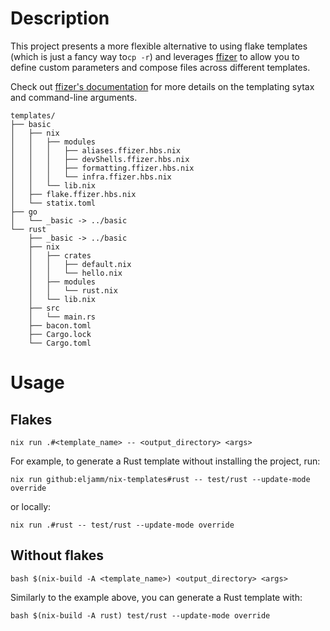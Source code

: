 # Description

This project presents a more flexible alternative to using flake templates (which is just a fancy way to`cp -r`) and leverages [ffizer](https://github.com/ffizer/ffizer) to allow you to define custom parameters and compose files across different templates.

Check out [ffizer's documentation](https://ffizer.github.io/ffizer/book/overview.html) for more details on the templating sytax and command-line arguments.

```shellSession
templates/
├── basic
│   ├── nix
│   │   ├── modules
│   │   │   ├── aliases.ffizer.hbs.nix
│   │   │   ├── devShells.ffizer.hbs.nix
│   │   │   ├── formatting.ffizer.hbs.nix
│   │   │   └── infra.ffizer.hbs.nix
│   │   └── lib.nix
│   ├── flake.ffizer.hbs.nix
│   └── statix.toml
├── go
│   └── _basic -> ../basic
└── rust
    ├── _basic -> ../basic
    ├── nix
    │   ├── crates
    │   │   ├── default.nix
    │   │   └── hello.nix
    │   ├── modules
    │   │   └── rust.nix
    │   └── lib.nix
    ├── src
    │   └── main.rs
    ├── bacon.toml
    ├── Cargo.lock
    └── Cargo.toml
```

# Usage

## Flakes

```shellSession
nix run .#<template_name> -- <output_directory> <args>
```

For example, to generate a Rust template without installing the project, run:

```shellSession
nix run github:eljamm/nix-templates#rust -- test/rust --update-mode override
```

or locally:

```shellSession
nix run .#rust -- test/rust --update-mode override
```

## Without flakes

```shellSession
bash $(nix-build -A <template_name>) <output_directory> <args>
```

Similarly to the example above, you can generate a Rust template with:

```shellSession
bash $(nix-build -A rust) test/rust --update-mode override
```
